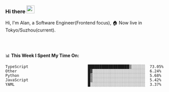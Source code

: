 ### Hi there <img src="https://media.giphy.com/media/hvRJCLFzcasrR4ia7z/giphy.gif" width="25px">

<!-- ![visitors](https://visitor-badge.glitch.me/badge?page_id=dislfyer.dislfyer) -->

Hi, I'm Alan, a Software Engineer(Frontend focus), 🏠 Now live in Tokyo/Suzhou(current).

<br/>
<br/>

📊 **This Week I Spent My Time On:**


<!--START_SECTION:waka-->

```text
TypeScript                          ██████████████████▒░░░░░░  73.05%
Other                               █▓░░░░░░░░░░░░░░░░░░░░░░░  6.24%
Python                              █▒░░░░░░░░░░░░░░░░░░░░░░░  5.68%
JavaScript                          █▒░░░░░░░░░░░░░░░░░░░░░░░  5.42%
YAML                                █░░░░░░░░░░░░░░░░░░░░░░░░  3.37%
```

<!--END_SECTION:waka-->

<!--
**About Me:**
 -->
